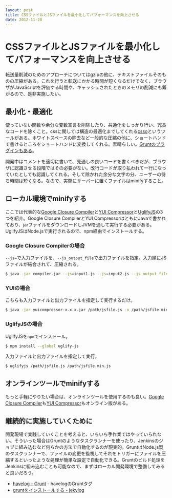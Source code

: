 ```yaml
---
layout: post
title: CSSファイルとJSファイルを最小化してパフォーマンスを向上させる
date: 2012-11-28
---
```


# CSSファイルとJSファイルを最小化してパフォーマンスを向上させる

転送量削減のためのアプローチについてはgzipの他に、テキストファイルそのものの圧縮がある。これを行うと転送にかかる時間が短くなるだけでなく、ブラウザがJavaScriptを評価する時間や、キャッシュされたときのメモリの削減にも繋がるので、是非実施したい。

## 最小化・最適化

使っていない関数や余分な変数宣言を削除したり、共通化をしっかり行い、冗長なコードを除くこと。cssに関しては構造の最適化までしてくれる[csso](https://github.com/css/csso)というツールがある。ホワイトスペースの除去など一般的な圧縮の他に、ショートハンドで書けるところをショートハンドに変換してくれる。素晴らしい。[Gruntのプラグインもある](http://t32k.me/mol/log/csso-and-grunt-csso/)。

開発中はコメントを適切に書いて、見通しの良いコードを書くべきだが、ブラウザに認識させる段階ではその必要がない。改行コードが取り払われて一行になっていたとしても認識してくれる。そして除かれた余分な文字の分、ユーザーの待ち時間は短くなる。なので、実際にサーバーに置くファイルはminifyすること。

## ローカル環境でminifyする

ここでは代表的な[Google Closure Compiler](https://developers.google.com/closure/compiler/?hl=ja)と[YUI Compressor](http://developer.yahoo.com/yui/compressor/)と[UglifyJS](https://github.com/mishoo/UglifyJS)の3つを紹介。Google Closure CompilerとYUI CompressorはともにJavaで書かれており、jarファイルをダウンロードしJVMを通して実行する必要がある。UglifyJSはNode.jsで実行されるので、npm経由でインストールする。

### Google Closure Compilerの場合

`--js=`で入力ファイルを、`--js_output_file`で出力ファイルを指定。入力順にJSファイルが結合されて、圧縮される。

```sh
$ java -jar compiler.jar --js=input1.js --js=input2.js --js_output_file=out.js
```

### YUIの場合

こちらも入力ファイルと出力ファイルを指定して実行するだけ。

```bash
$ java -jar yuicompressor-x.x.x.jar /path/jsfile.js -o /path/jsfile.min.js
```

### UglifyJSの場合

UglifyJSを`npm`でインストール。

```bash
$ npm install --global uglify-js
```

入力ファイルと出力ファイルを指定して実行。

```bash
$ uglifyjs /path/jsfile.js /path/jsfile.min.js
```

## オンラインツールでminifyする

もっと手軽にやりたい場合は、オンラインツールを使用するのも良い。[Google Closure Compiler](http://closure-compiler.appspot.com/)も[YUI Compressor](http://refresh-sf.com/yui/)もオンライン版がある。

## 継続的に実施していくために

開発現場で実践していくことを考えると、いちいち手作業ではやっていられない。そういった場合はGruntのようなタスクランナーを使ったり、Jenkinsのジョブに組み込むなど何らかの方法で自動化するのが現実的。GruntはNode.js製のタスクランナーで、ファイルの変更を監視してそれをトリガーにファイルを圧縮するといったような処理が簡単な設定で自動化できる。Gruntのビルド処理をJenkinsに組み込むことも可能なので、まずはローカル開発環境で整備してみると良いだろう。

- [havelog - Grunt](http://havelog.ayumusato.com/tag/Grunt/) - havelogのGruntタグ
- [gruntをインストールする - jekylog](http://fingaholic.github.com/posts/2012-05-01-grunt.html)
